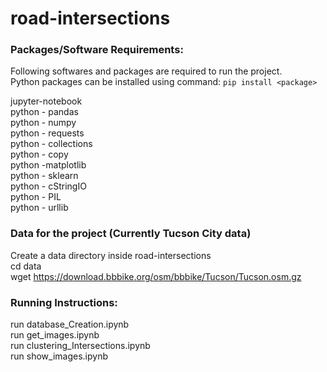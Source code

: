 # road-intersections

### Packages/Software Requirements:

Following softwares and packages are required to run the project.  
Python packages can be installed using command: ```pip install <package>```  

jupyter-notebook  
python - pandas  
python - numpy  
python - requests  
python - collections  
python - copy  
python -matplotlib  
python - sklearn  
python - cStringIO  
python - PIL  
python - urllib


### Data for the project (Currently Tucson City data)  
Create a data directory inside road-intersections  
cd data  
wget https://download.bbbike.org/osm/bbbike/Tucson/Tucson.osm.gz  

### Running Instructions:
run database_Creation.ipynb  
run get_images.ipynb  
run clustering_Intersections.ipynb  
run show_images.ipynb
